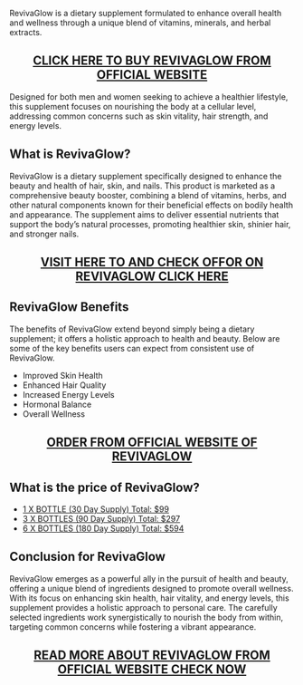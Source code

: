 <p>RevivaGlow is a dietary supplement formulated to enhance overall health and wellness through a unique blend of vitamins, minerals, and herbal extracts.</p>
<h2 style="text-align: center;"><a href="https://sale365day.com/get-revivaglow">CLICK HERE TO BUY REVIVAGLOW FROM OFFICIAL WEBSITE</a></h2>
<p>Designed for both men and women seeking to achieve a healthier lifestyle, this supplement focuses on nourishing the body at a cellular level, addressing common concerns such as skin vitality, hair strength, and energy levels.</p>
<h2 style="text-align: left;">What is RevivaGlow?</h2>
<p style="text-align: left;">RevivaGlow is a dietary supplement specifically designed to enhance the beauty and health of hair, skin, and nails. This product is marketed as a comprehensive beauty booster, combining a blend of vitamins, herbs, and other natural components known for their beneficial effects on bodily health and appearance. The supplement aims to deliver essential nutrients that support the body&rsquo;s natural processes, promoting healthier skin, shinier hair, and stronger nails.</p>
<h2 style="text-align: center;"><a href="https://sale365day.com/get-revivaglow">VISIT HERE TO AND CHECK OFFOR ON REVIVAGLOW CLICK HERE</a></h2>
<h2 style="text-align: left;">RevivaGlow Benefits</h2>
<p style="text-align: left;">The benefits of RevivaGlow extend beyond simply being a dietary supplement; it offers a holistic approach to health and beauty. Below are some of the key benefits users can expect from consistent use of RevivaGlow.</p>
<ul style="text-align: left;">
<li>Improved Skin Health</li>
<li>Enhanced Hair Quality</li>
<li>Increased Energy Levels</li>
<li>Hormonal Balance</li>
<li>Overall Wellness</li>
</ul>
<h2 style="text-align: center;"><a href="https://sale365day.com/get-revivaglow">ORDER FROM OFFICIAL WEBSITE OF REVIVAGLOW</a></h2>
<h2 style="text-align: left;">What is the price of RevivaGlow?</h2>
<ul style="text-align: left;">
<li><a href="https://sale365day.com/get-revivaglow">1 X BOTTLE (30 Day Supply) Total: $99</a></li>
<li><a href="https://sale365day.com/get-revivaglow">3 X BOTTLES (90 Day Supply) Total: $297</a></li>
<li><a href="https://sale365day.com/get-revivaglow">6 X BOTTLES (180 Day Supply) Total: $594</a></li>
</ul>
<h2 style="text-align: left;">Conclusion for RevivaGlow</h2>
<p style="text-align: left;">RevivaGlow emerges as a powerful ally in the pursuit of health and beauty, offering a unique blend of ingredients designed to promote overall wellness. With its focus on enhancing skin health, hair vitality, and energy levels, this supplement provides a holistic approach to personal care. The carefully selected ingredients work synergistically to nourish the body from within, targeting common concerns while fostering a vibrant appearance.</p>
<h2 style="text-align: center;"><a href="https://sale365day.com/get-revivaglow">READ MORE ABOUT REVIVAGLOW FROM OFFICIAL WEBSITE CHECK NOW</a></h2>
